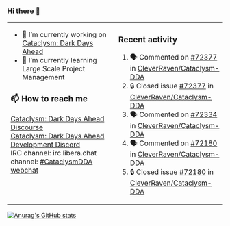 ### Hi there 👋

<table><tr><td valign="top" width="50%">

- 🔭 I’m currently working on [Cataclysm: Dark Days Ahead](https://github.com/CleverRaven/Cataclysm-DDA)
- 🌱 I’m currently learning Large Scale Project Management

### 📫 How to reach me
[Cataclysm: Dark Days Ahead Discourse](https://discourse.cataclysmdda.org)  
[Cataclysm: Dark Days Ahead Development Discord](https://discord.gg/jFEc7Yp)  
IRC channel: irc.libera.chat channel: [#CataclysmDDA webchat](https://kiwiirc.com/nextclient/irc.libera.chat#CataclysmDDA)

</td><td valign="top" width="50%">

### Recent activity
<!--START_SECTION:activity-->
1. 🗣 Commented on [#72377](https://github.com/CleverRaven/Cataclysm-DDA/issues/72377#issuecomment-1995864106) in [CleverRaven/Cataclysm-DDA](https://github.com/CleverRaven/Cataclysm-DDA)
2. 🔒 Closed issue [#72377](https://github.com/CleverRaven/Cataclysm-DDA/issues/72377) in [CleverRaven/Cataclysm-DDA](https://github.com/CleverRaven/Cataclysm-DDA)
3. 🗣 Commented on [#72334](https://github.com/CleverRaven/Cataclysm-DDA/pull/72334#issuecomment-1995406247) in [CleverRaven/Cataclysm-DDA](https://github.com/CleverRaven/Cataclysm-DDA)
4. 🗣 Commented on [#72180](https://github.com/CleverRaven/Cataclysm-DDA/issues/72180#issuecomment-1993065814) in [CleverRaven/Cataclysm-DDA](https://github.com/CleverRaven/Cataclysm-DDA)
5. 🔒 Closed issue [#72180](https://github.com/CleverRaven/Cataclysm-DDA/issues/72180) in [CleverRaven/Cataclysm-DDA](https://github.com/CleverRaven/Cataclysm-DDA)
<!--END_SECTION:activity-->

</td></tr></table>

[![Anurag's GitHub stats](https://github-readme-stats.vercel.app/api?username=kevingranade)](https://github.com/anuraghazra/github-readme-stats)
